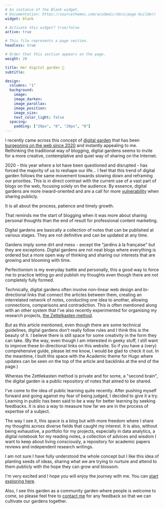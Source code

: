```yaml
---
# An instance of the Blank widget.
# Documentation: https://sourcethemes.com/academic/docs/page-builder/
widget: blank

# Activate this widget? true/false
active: true

# This file represents a page section.
headless: true

# Order that this section appears on the page.
weight: 20

title: Her digital garden 🌱
subtitle: 

design:
  columns: "1"
  background:
    image: 
    image_darken: 
    image_parallax: 
    image_position: 
    image_size: 
    text_color_light: false
  spacing:
    padding: ["20px", "0", "20px", "0"]
---
```



I recently came across this concept of [digital garden](https://www.technologyreview.com/2020/09/03/1007716/digital-gardens-let-you-cultivate-your-own-little-bit-of-the-internet/) that has been [burgeoning on the web since 2020](https://github.com/MaggieAppleton/digital-gardeners) and instantly appealing to me. Rethinking the traditional way of blogging, digital gardens seems to invite for a more creative, contemplative and quiet way of sharing on the Internet. 

2020 - this year where a lot have been questioned and disrupted - has forced the majority of us to reshape our life...  I feel that this trend of digital garden follows the same movement towards slowing down and reframing our priorities. This is in direct contrast with the current use of a vast part of blogs on the web, focusing solely on the audience. By essence, digital gardens are more inward-oriented and are a call for more [vulnerability](#) when sharing publicly. 

It is all about the process, patience and timely growth. 

That reminds me the start of blogging when it was more about sharing personal thoughts than the end of result for professional content marketing. 

Digital gardens are basically a collection of notes that can be published at various stages. They are not definitive and can be updated at any time. 

Gardens imply some dirt and mess - except the "jardins à la française" but they are exceptions. Digital gardens are not neat blogs where everything is ordered but a more open way of thinking and sharing our interests that are growing and blooming with time.

Perfectionism is my everyday battle and personally, this  a good way to force me to practice letting go and publish my thoughts even though there are not completely fully formed. 

Technically, digital gardens often involve non-linear web design and bi-directional links that connect the articles between them, creating an interrelated network of notes, conducting one idea to another, allowing connections, comparisons and contradiction. 
This is often mentioned  along with an other system that I've also recently experimented for organising my research projects, [the Zettelkasten method](#). 

But as this article mentioned, even though there are some technical guidelines, digital gardens don't really follow rules  and I think this is the beauty of it. I believe there is still space for some creativity in the form they can take. 
(By the way, even though I am interested in geeky stuff, I still want to improve these bi-directional links on this website. So if you have a (very) comprehensive guide, please let me know, I would be glad to check it out. In the meantime, I built this space with the Academic theme for Hugo where updates can be seen on the top of the article and backlinks at the end of the page.)

Whereas the Zettlekasten method is private and for some, a "second brain", the digital garden is a public repository of notes that aimed to be shared. 

I've come to the idea of public learning quite recently. After pushing myself forward and going against my fear of being judged, I decided to give it a try. Learning in public has been said to be a way for better learning by seeking feedbacks. It is also a way to measure how far we are in the process of expertise of a subject. 


The way I see it, this space is a blog but with more freedom where I share my thoughts across diverse fields that caught my interest. It is also, without being exhaustive, a portfolio for my projects, especially in data analytics, a digital notebook for my reading notes, a collection of advices and wisdom I want to keep about living consciously, a repository for academic papers reviews and independent research writings. 

I am not sure I have fully understood the whole concept but I like this idea of planting seeds of ideas, sharing what we are trying to nurture and attend to them publicly with the hope they can grow and blossom. 

I'm very excited and I hope you will enjoy the journey with me. You can [start exploring here](https://tuyenshares.netlify.app/explore/).

Also, I see this garden as a community garden where people is welcome to come, so please feel free to [contact me](https://tuyenshares.netlify.app/about/#contactme) for any feedback so that we can cultivate our gardens together.
